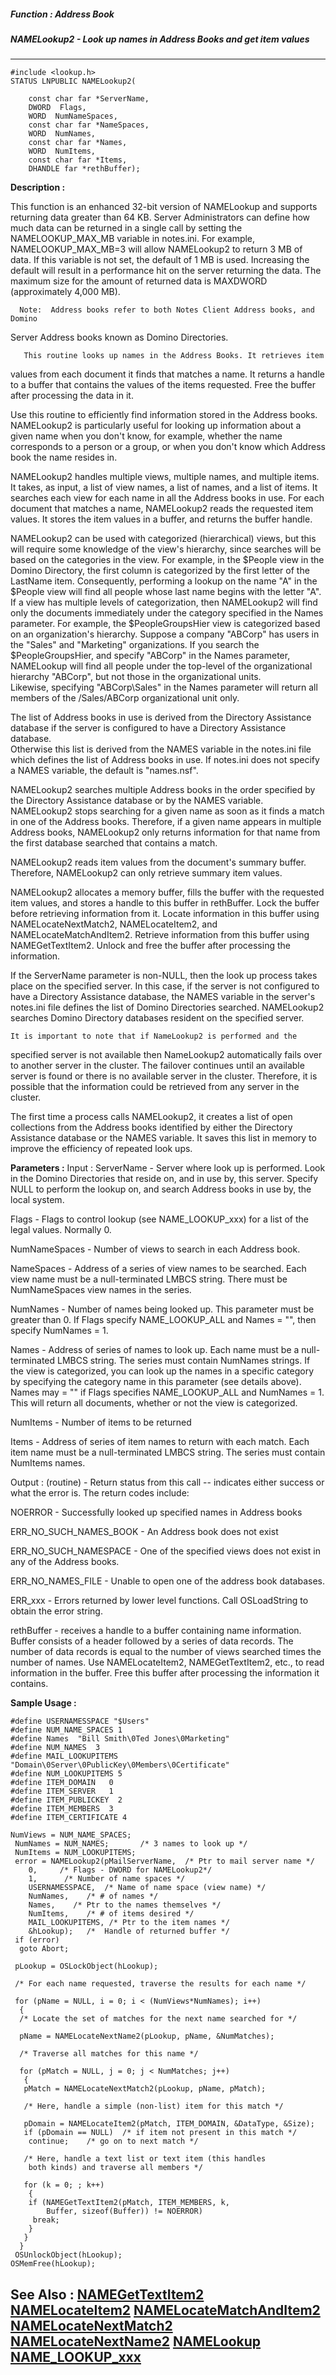 ##### Function : Address Book
##### NAMELookup2 - Look up names in Address Books and get item values
---
```
#include <lookup.h>
STATUS LNPUBLIC NAMELookup2(

	const char far *ServerName,
	DWORD  Flags,
	WORD  NumNameSpaces,
	const char far *NameSpaces,
	WORD  NumNames,
	const char far *Names,
	WORD  NumItems,
	const char far *Items,
	DHANDLE far *rethBuffer);
```
**Description :**

This function is an enhanced 32-bit version of NAMELookup and supports 
returning data greater than 64 KB.  Server Administrators can define how much 
data can be returned in a single call by setting the NAMELOOKUP_MAX_MB variable 
in notes.ini.  For example, NAMELOOKUP_MAX_MB=3 will allow NAMELookup2 to 
return 3 MB of data.  If this variable is not set, the default of 1 MB is 
used.  Increasing the default will result in a performance hit on the server 
returning the data.  The maximum size for the amount of returned data is 
MAXDWORD (approximately 4,000 MB).  

      Note:  Address books refer to both Notes Client Address books, and Domino 
Server Address books known as Domino Directories.

       This routine looks up names in the Address Books. It retrieves item 
values from each document it finds that matches a name. It returns a handle to 
a buffer that contains the values of the items requested. Free the buffer after 
processing the data in it.

Use this routine to efficiently find information stored in the Address books. 
NAMELookup2 is particularly useful for looking up information about a given 
name when you don't know, for example, whether the name corresponds to a person 
or a group, or when you don't know which Address book the name resides in.

NAMELookup2 handles multiple views, multiple names, and multiple items. It 
takes, as input, a list of view names, a list of names, and a list of items. It 
searches each view for each name in all the Address books in use. For each 
document that matches a name, NAMELookup2 reads the requested item values. It 
stores the item values in a buffer, and returns the buffer handle.

NAMELookup2 can be used with categorized (hierarchical) views, but this will 
require some knowledge of the view's hierarchy, since searches will be based on 
the categories in the view.  For example, in the $People view in the Domino 
Directory, the first column is categorized by the first letter of the LastName 
item.  Consequently, performing a lookup on the name "A" in the $People view 
will find all people whose last name begins with the letter "A".  If a view has 
multiple levels of categorization, then NAMELookup2 will find only the 
documents immediately under the category specified in the Names parameter.  For 
example, the $PeopleGroupsHier view is categorized based on an organization's 
hierarchy.  Suppose a company "ABCorp" has users in the "Sales" and "Marketing" 
organizations.  If you search the $PeopleGroupsHier, and specify "ABCorp" in 
the Names parameter, NAMELookup will find all people under the top-level of the 
organizational hierarchy "ABCorp", but not those in the organizational units.  
Likewise, specifying "ABCorp\Sales" in the Names parameter will return all 
members of the /Sales/ABCorp organizational unit only.

The list of Address books in use is derived from the Directory Assistance 
database if the server is configured to have a Directory Assistance database.  
Otherwise this list is derived from the NAMES variable in the notes.ini file 
which defines the list of Address books in use. If notes.ini does not specify a 
NAMES variable, the default is "names.nsf". 

NAMELookup2 searches multiple Address books in the order specified by the 
Directory Assistance database or by the NAMES variable. NAMELookup2 stops 
searching for a given name as soon as it finds a match in one of the Address 
books. Therefore, if a given name appears in multiple  Address books, 
NAMELookup2 only returns information for that name from the first database 
searched that contains a match.

NAMELookup2 reads item values from the document's summary buffer. Therefore, 
NAMELookup2 can only retrieve summary item values. 

NAMELookup2 allocates a memory buffer, fills the buffer with the requested item 
values, and stores a handle to this buffer in rethBuffer. Lock the buffer 
before retrieving information from it. Locate information in this buffer using 
NAMELocateNextMatch2, NAMELocateItem2, and NAMELocateMatchAndItem2. Retrieve 
information from this buffer using NAMEGetTextItem2. Unlock and free the buffer 
after processing the information.

If the ServerName parameter is non-NULL, then the look up process takes place 
on the specified server. In this case, if the server is not configured to have 
a Directory Assistance database, the NAMES variable in the server's notes.ini 
file defines the list of Domino Directories searched. NAMELookup2 searches 
Domino Directory databases resident on the specified server.

	It is important to note that if NameLookup2 is performed and the 
specified server is not available then NameLookup2 automatically fails over to 
another server in the cluster.  The failover continues until an available 
server is found or there is no available server in the cluster.  Therefore, it 
is possible that the information could be retrieved from any server in the 
cluster.

The first time a process calls NAMELookup2, it creates a list of open 
collections from the  Address books identified by either the Directory 
Assistance database or the NAMES variable. It saves this list in memory to 
improve the efficiency of repeated look ups. 

        

**Parameters :**
Input :
ServerName  -  Server where look up is performed. Look in the Domino Directories that reside on, and in use by, this server. Specify NULL to perform the lookup on, and search Address books in use by, the local system.

Flags  -  Flags to control lookup (see NAME_LOOKUP_xxx) for a list of the legal values. Normally 0. 

NumNameSpaces  -  Number of views to search in each Address book.

NameSpaces  -  Address of a series of view names to be searched. Each view name must be a null-terminated LMBCS string. There must be NumNameSpaces view names in the series.

NumNames  -  Number of names being looked up.  This parameter must be greater than 0.  If  Flags specify NAME_LOOKUP_ALL and Names = "", then specify NumNames = 1.

Names  -  Address of series of names to look up. Each name must be a null-terminated LMBCS string. The series must contain NumNames strings.  If the view is categorized, you can look up the names in a specific category by specifying the category name in this parameter (see details above).  Names may = "" if Flags specifies NAME_LOOKUP_ALL and NumNames = 1.  This will return all documents, whether or not the view is categorized.

NumItems  -  Number of items to be returned

Items  -  Address of series of item names to return with each match. Each item name must be a null-terminated LMBCS string. The series must contain NumItems names.

Output :
(routine)  -  Return status from this call -- indicates either success or what the error is. The return codes include:

NOERROR - Successfully looked up specified names in Address books

ERR_NO_SUCH_NAMES_BOOK - An Address book does not exist

ERR_NO_SUCH_NAMESPACE - One of the specified views does not exist in any of the Address books.

ERR_NO_NAMES_FILE - Unable to open one of the address book databases.

ERR_xxx - Errors returned by lower level functions. Call OSLoadString to obtain the error string.


rethBuffer  -  receives a handle to a buffer containing name information. Buffer consists of a header followed by a series of data records. The number of data records is equal to the number of views searched times the number of names. Use NAMELocateItem2, NAMEGetTextItem2, etc., to read information in the buffer. Free this buffer after processing the information it contains.


**Sample Usage :**
```
#define USERNAMESSPACE "$Users"
#define NUM_NAME_SPACES 1
#define Names  "Bill Smith\0Ted Jones\0Marketing"
#define NUM_NAMES  3
#define MAIL_LOOKUPITEMS "Domain\0Server\0PublicKey\0Members\0Certificate"
#define NUM_LOOKUPITEMS 5
#define ITEM_DOMAIN   0
#define ITEM_SERVER   1
#define ITEM_PUBLICKEY  2
#define ITEM_MEMBERS  3
#define ITEM_CERTIFICATE 4
 
NumViews = NUM_NAME_SPACES;
 NumNames = NUM_NAMES;       /* 3 names to look up */
 NumItems = NUM_LOOKUPITEMS;
 error = NAMELookup2(pMailServerName,  /* Ptr to mail server name */
    0,     /* Flags - DWORD for NAMELookup2*/
    1,      /* Number of name spaces */
    USERNAMESSPACE,  /* Name of name space (view name) */
    NumNames,    /* # of names */
    Names,    /* Ptr to the names themselves */
    NumItems,    /* # of items desired */
    MAIL_LOOKUPITEMS, /* Ptr to the item names */
    &hLookup);   /*  Handle of returned buffer */
 if (error)
  goto Abort;

 pLookup = OSLockObject(hLookup);

 /* For each name requested, traverse the results for each name */

 for (pName = NULL, i = 0; i < (NumViews*NumNames); i++)
  {
  /* Locate the set of matches for the next name searched for */

  pName = NAMELocateNextName2(pLookup, pName, &NumMatches);

  /* Traverse all matches for this name */

  for (pMatch = NULL, j = 0; j < NumMatches; j++)
   {
   pMatch = NAMELocateNextMatch2(pLookup, pName, pMatch);

   /* Here, handle a simple (non-list) item for this match */

   pDomain = NAMELocateItem2(pMatch, ITEM_DOMAIN, &DataType, &Size);
   if (pDomain == NULL)  /* if item not present in this match */
    continue;    /* go on to next match */

   /* Here, handle a text list or text item (this handles
    both kinds) and traverse all members */

   for (k = 0; ; k++)
    {
    if (NAMEGetTextItem2(pMatch, ITEM_MEMBERS, k, 
        Buffer, sizeof(Buffer)) != NOERROR)
     break;
    }
   }
  }
 OSUnlockObject(hLookup);
OSMemFree(hLookup);

```
**See Also :**
[NAMEGetTextItem2](/reference/Func/NAMEGetTextItem2)
[NAMELocateItem2](/reference/Func/NAMELocateItem2)
[NAMELocateMatchAndItem2](/reference/Func/NAMELocateMatchAndItem2)
[NAMELocateNextMatch2](/reference/Func/NAMELocateNextMatch2)
[NAMELocateNextName2](/reference/Func/NAMELocateNextName2)
[NAMELookup](/reference/Func/NAMELookup)
[NAME_LOOKUP_xxx](/reference/Symb/NAME_LOOKUP_xxx)
---
